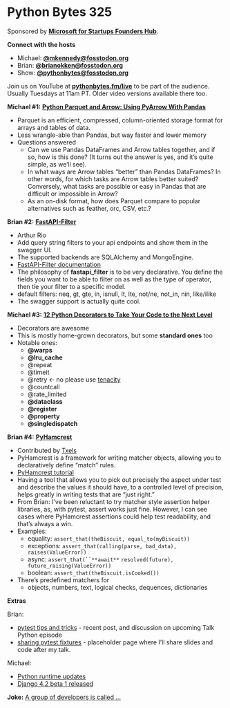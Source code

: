 # Python Bytes 325

Sponsored by [**Microsoft for Startups Founders Hub**](http://pythonbytes.fm/foundershub2022).

**Connect with the hosts**

- Michael: [**@mkennedy@fosstodon.org**](https://fosstodon.org/@mkennedy)
- Brian: [**@brianokken@fosstodon.org**](https://fosstodon.org/@brianokken)
- Show: [**@pythonbytes@fosstodon.org**](https://fosstodon.org/@pythonbytes)

Join us on YouTube at [**pythonbytes.fm/live**](https://pythonbytes.fm/stream/live) to be part of the audience. Usually Tuesdays at 11am PT. Older video versions available there too.

**Michael #1:** [**Python Parquet and Arrow: Using PyArrow With Pandas**](https://codesolid.com/python-pyarrow-and-parquet/)

- Parquet is an efficient, compressed, column-oriented storage format for arrays and tables of data.
- Less wrangle-able than Pandas, but way faster and lower memory
- Questions answered
    - Can we use Pandas DataFrames and Arrow tables together, and if so, how is this done? (It turns out the answer is yes, and it’s quite simple, as we’ll see).
    - In what ways are Arrow tables “better” than Pandas DataFrames? In other words, for which tasks are Arrow tables better suited? Conversely, what tasks are possible or easy in Pandas that are difficult or impossible in Arrow?
    - As an on-disk format, how does Parquet compare to popular alternatives such as feather, orc, CSV, etc.?

**Brian #2:** [**FastAPI-Filter**](https://pypi.org/project/fastapi-filter/)

- Arthur Rio
- Add query string filters to your api endpoints and show them in the swagger UI.
- The supported backends are SQLAlchemy and MongoEngine.
- [FastAPI-Filter documentation](https://fastapi-filter.netlify.app/)
- The philosophy of **fastapi_filter** is to be very declarative. You define the fields you want to be able to filter on as well as the type of operator, then tie your filter to a specific model.
- default filters: neq, gt, gte, in, isnull, lt, lte, not/ne, not_in, nin, like/ilike
- The swagger support is actually quite cool.

**Michael #3:** [**12 Python Decorators to Take Your Code to the Next Level**](https://towardsdatascience.com/12-python-decorators-to-take-your-code-to-the-next-level-a910a1ab3e99)

- Decorators are awesome
- This is mostly home-grown decorators, but some **standard ones** too
- Notable ones:
    - **@warps**
    - **@lru_cache**
    - @repeat
    - @timeit
    - @retry ← no please use [tenacity](https://tenacity.readthedocs.io/en/latest/)
    - @countcall
    - @rate_limited
    - **@dataclass**
    - **@register**
    - **@property**
    - **@singledispatch**

**Brian #4:** [**PyHamcrest**](https://pypi.org/project/PyHamcrest/)

- Contributed by [Txels](https://mastodont.cat/@txels/109932213451142531)
- PyHamcrest is a framework for writing matcher objects, allowing you to declaratively define “match” rules. 
- [PyHamcrest tutorial](https://pyhamcrest.readthedocs.io/en/latest/tutorial.html)
- Having a tool that allows you to pick out precisely the aspect under test and describe the values it should have, to a controlled level of precision, helps greatly in writing tests that are “just right.”
- From Brian: I’ve been reluctant to try matcher style assertion helper libraries, as, with pytest, assert works just fine. However, I can see cases where PyHamcrest assertions could help test readability, and that’s always a win.
- Examples:
    - equality: `assert_that(theBiscuit, equal_to(myBiscuit))`
    - exceptions: `assert_that(calling(parse, bad_data), raises(ValueError))`
    - async: `assert_that(``**await**` `resolved(future), future_raising(ValueError))`
    - boolean: `assert_that(theBiscuit.isCooked())`
- There’s predefined matchers for 
    - objects, numbers, text, logical checks, dequences, dictionaries


**Extras** 

Brian:

- [pytest tips and tricks](https://pythontest.com/pytest-tips-tricks/) - recent post, and discussion on upcoming Talk Python episode
- [sharing pytest fixtures](https://pythontest.com/pycascades-2023/) - placeholder page where I’ll share slides and code after my talk.

Michael:

- [Python runtime updates](https://pythoninsider.blogspot.com/2023/02/python-3112-python-31010-and-3120-alpha.html)
- [Django 4.2 beta 1 released](https://www.djangoproject.com/weblog/2023/feb/20/django-42-beta-1-released/)

**Joke:** [A group of developers is called …](https://twitter.com/nixcraft/status/1601960164848193536?lang=en)

